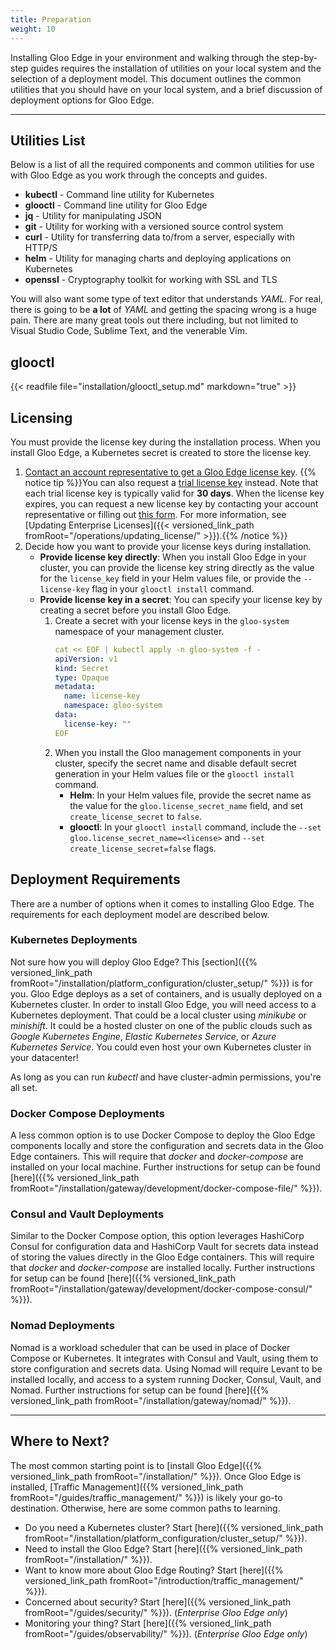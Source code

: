 ```yaml
---
title: Preparation
weight: 10
---
```


Installing Gloo Edge in your environment and walking through the step-by-step guides requires the installation of utilities on your local system and the selection of a deployment model. This document outlines the common utilities that you should have on your local system, and a brief discussion of deployment options for Gloo Edge.

---

## Utilities List

Below is a list of all the required components and common utilities for use with Gloo Edge as you work through the concepts and guides.

- **kubectl** - Command line utility for Kubernetes
- **glooctl** - Command line utility for Gloo Edge
- **jq** - Utility for manipulating JSON
- **git** - Utility for working with a versioned source control system
- **curl** - Utility for transferring data to/from a server, especially with HTTP/S
- **helm** - Utility for managing charts and deploying applications on Kubernetes
- **openssl** - Cryptography toolkit for working with SSL and TLS

You will also want some type of text editor that understands *YAML*. For real, there is going to be **a lot** of *YAML* and getting the spacing wrong is a huge pain. There are many great tools out there including, but not limited to Visual Studio Code, Sublime Text, and the venerable Vim.

## glooctl

{{< readfile file="installation/glooctl_setup.md" markdown="true" >}}

## Licensing

You must provide the license key during the installation process. When you install Gloo Edge, a Kubernetes secret is created to store the license key.

1. [Contact an account representative to get a Gloo Edge license key](https://www.solo.io/company/talk-to-an-expert/). {{% notice tip %}}You can also request a [trial license key](https://www.solo.io/products/gloo/#enterprise-trial) instead. Note that each trial license key is typically valid for **30 days**. When the license key expires, you can request a new license key by contacting your account representative or filling out [this form](https://lp.solo.io/request-trial). For more information, see [Updating Enterprise Licenses]({{< versioned_link_path fromRoot="/operations/updating_license/" >}}).{{% /notice %}}
2. Decide how you want to provide your license keys during installation.
   * **Provide license key directly**: When you install Gloo Edge in your cluster, you can provide the license key string directly as the value for the `license_key` field in your Helm values file, or provide the `--license-key` flag in your `glooctl install` command.
   * **Provide license key in a secret**: You can specify your license key by creating a secret before you install Gloo Edge.
     1. Create a secret with your license keys in the `gloo-system` namespace of your management cluster.
        ```yaml
        cat << EOF | kubectl apply -n gloo-system -f -
        apiVersion: v1
        kind: Secret
        type: Opaque
        metadata:
          name: license-key
          namespace: gloo-system
        data:
          license-key: ""
        EOF
        ```
     2. When you install the Gloo management components in your cluster, specify the secret name and disable default secret generation in your Helm values file or the `glooctl install` command.
        * **Helm**: In your Helm values file, provide the secret name as the value for the `gloo.license_secret_name` field, and set `create_license_secret` to `false`.
        * **glooctl**: In your `glooctl install` command, include the `--set gloo.license_secret_name=<license>` and `--set create_license_secret=false` flags.

## Deployment Requirements

There are a number of options when it comes to installing Gloo Edge. The requirements for each deployment model are described below.

### Kubernetes Deployments

Not sure how you will deploy Gloo Edge? This [section]({{% versioned_link_path fromRoot="/installation/platform_configuration/cluster_setup/" %}}) is for you. Gloo Edge deploys as a set of containers, and is usually deployed on a Kubernetes cluster. In order to install Gloo Edge, you will need access to a Kubernetes deployment. That could be a local cluster using *minikube* or *minishift*. It could be a hosted cluster on one of the public clouds such as *Google Kubernetes Engine*, *Elastic Kubernetes Service*, or *Azure Kubernetes Service*. You could even host your own Kubernetes cluster in your datacenter! 

As long as you can run *kubectl* and have cluster-admin permissions, you're all set.

### Docker Compose Deployments

A less common option is to use Docker Compose to deploy the Gloo Edge components locally and store the configuration and secrets data in the Gloo Edge containers. This will require that *docker* and *docker-compose* are installed on your local machine. Further instructions for setup can be found [here]({{% versioned_link_path fromRoot="/installation/gateway/development/docker-compose-file/" %}}).

### Consul and Vault Deployments

Similar to the Docker Compose option, this option leverages HashiCorp Consul for configuration data and HashiCorp Vault for secrets data instead of storing the values directly in the Gloo Edge containers. This will require that *docker* and *docker-compose* are installed locally. Further instructions for setup can be found [here]({{% versioned_link_path fromRoot="/installation/gateway/development/docker-compose-consul/" %}}).

### Nomad Deployments

Nomad is a workload scheduler that can be used in place of Docker Compose or Kubernetes. It integrates with Consul and Vault, using them to store configuration and secrets data. Using Nomad will require Levant to be installed locally, and access to a system running Docker, Consul, Vault, and Nomad. Further instructions for setup can be found [here]({{% versioned_link_path fromRoot="/installation/gateway/nomad/" %}}).

---

## Where to Next?

The most common starting point is to [install Gloo Edge]({{% versioned_link_path fromRoot="/installation/" %}}). Once Gloo Edge is installed, [Traffic Management]({{% versioned_link_path fromRoot="/guides/traffic_management/" %}}) is likely your go-to destination.  Otherwise, here are some common paths to learning.

- Do you need a Kubernetes cluster? Start [here]({{% versioned_link_path fromRoot="/installation/platform_configuration/cluster_setup/" %}}).
- Need to install the Gloo Edge? Start [here]({{% versioned_link_path fromRoot="/installation/" %}}).
- Want to know more about Gloo Edge Routing? Start [here]({{% versioned_link_path fromRoot="/introduction/traffic_management/" %}}).
- Concerned about security? Start [here]({{% versioned_link_path fromRoot="/guides/security/" %}}). (*Enterprise Gloo Edge only*)
- Monitoring your thing? Start [here]({{% versioned_link_path fromRoot="/guides/observability/" %}}). (*Enterprise Gloo Edge only*)